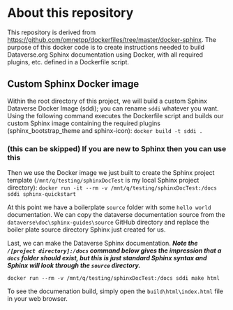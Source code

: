 # About this repository

This repository is derived from https://github.com/omnetpp/dockerfiles/tree/master/docker-sphinx. The purpose of this docker code is to create instructions needed to build Dataverse.org Sphinx documentation using Docker, with all required plugins, etc. defined in a Dockerfile script.

## Custom Sphinx Docker image

Within the root directory of this project, we will build a custom Sphinx Dataverse Docker Image (sddi); you can rename `sddi` whatever you want. Using the following command executes the Dockerfile script and builds our custom Sphinx image containing the required plugins (sphinx_bootstrap_theme and sphinx-icon):
`docker build -t sddi .`

### (this can be skipped) If you are new to Sphinx then you can use this
Then we use the Docker image we just built to create the Sphinx project template (`/mnt/q/testing/sphinxDocTest` is my local Sphinx project directory):
`docker run -it --rm -v /mnt/q/testing/sphinxDocTest:/docs sddi sphinx-quickstart`


At this point we have a boilerplate `source` folder with some `hello world` documentation. We can copy the dataverse documentation source from the `dataverse\doc\sphinx-guides\source` GitHub directory and replace the boiler plate source directory Sphinx just created for us.

Last, we can make the Dataverse Sphinx documentation. ***Note the `/[project directory]:/docs` command below gives the impression that a `docs` folder should exist, but this is just standard Sphinx syntax and Sphinx will look through the `source` directory.***

`docker run --rm -v /mnt/q/testing/sphinxDocTest:/docs sddi make html`

To see the documenation build, simply open the `build\html\index.html` file in your web browser.